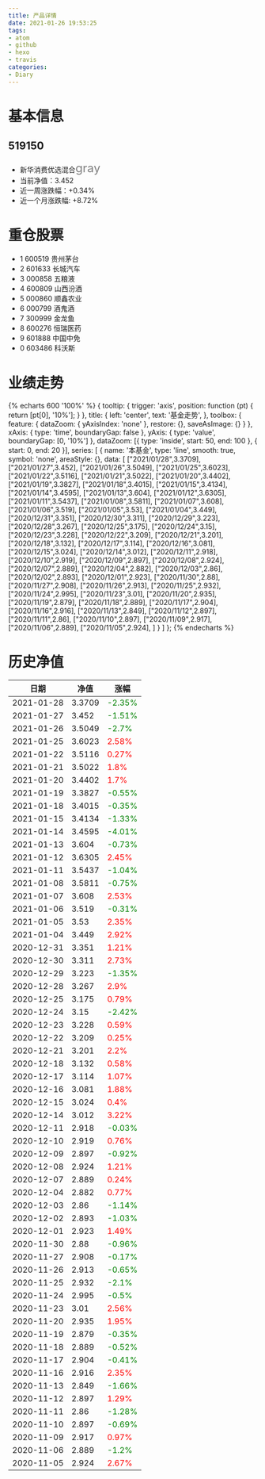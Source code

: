 ```yaml
---
title: 产品详情
date: 2021-01-26 19:53:25
tags:
- atom
- github
- hexo
- travis
categories:
- Diary
---
```


# 基本信息
## 519150
- 新华消费优选混合<font color=gray size=5>gray</font>
- 当前净值：3.452
- 近一周涨跌幅：+0.34%
- 近一个月涨跌幅: +8.72%

# 重仓股票
- 1 600519 贵州茅台
- 2 601633 长城汽车
- 3 000858 五粮液
- 4 600809 山西汾酒
- 5 000860 顺鑫农业
- 6 000799 酒鬼酒
- 7 300999 金龙鱼
- 8 600276 恒瑞医药
- 9 601888 中国中免
- 0 603486 科沃斯

# 业绩走势

{% echarts 600 '100%' %}
{
  tooltip: {
        trigger: 'axis',
        position: function (pt) {
            return [pt[0], '10%'];
        }
    },
    title: {
        left: 'center',
        text: '基金走势',
    },
    toolbox: {
        feature: {
            dataZoom: {
                yAxisIndex: 'none'
            },
            restore: {},
            saveAsImage: {}
        }
    },
    xAxis: {
        type: 'time',
        boundaryGap: false
    },
    yAxis: {
        type: 'value',
        boundaryGap: [0, '10%']
    },
    dataZoom: [{
        type: 'inside',
        start: 50,
        end: 100
    }, {
        start: 0,
        end: 20
    }],
    series: [
        {
            name: '本基金',
            type: 'line',
            smooth: true,
            symbol: 'none',
            areaStyle: {},
            data: [
            ["2021/01/28",3.3709],
["2021/01/27",3.452],
["2021/01/26",3.5049],
["2021/01/25",3.6023],
["2021/01/22",3.5116],
["2021/01/21",3.5022],
["2021/01/20",3.4402],
["2021/01/19",3.3827],
["2021/01/18",3.4015],
["2021/01/15",3.4134],
["2021/01/14",3.4595],
["2021/01/13",3.604],
["2021/01/12",3.6305],
["2021/01/11",3.5437],
["2021/01/08",3.5811],
["2021/01/07",3.608],
["2021/01/06",3.519],
["2021/01/05",3.53],
["2021/01/04",3.449],
["2020/12/31",3.351],
["2020/12/30",3.311],
["2020/12/29",3.223],
["2020/12/28",3.267],
["2020/12/25",3.175],
["2020/12/24",3.15],
["2020/12/23",3.228],
["2020/12/22",3.209],
["2020/12/21",3.201],
["2020/12/18",3.132],
["2020/12/17",3.114],
["2020/12/16",3.081],
["2020/12/15",3.024],
["2020/12/14",3.012],
["2020/12/11",2.918],
["2020/12/10",2.919],
["2020/12/09",2.897],
["2020/12/08",2.924],
["2020/12/07",2.889],
["2020/12/04",2.882],
["2020/12/03",2.86],
["2020/12/02",2.893],
["2020/12/01",2.923],
["2020/11/30",2.88],
["2020/11/27",2.908],
["2020/11/26",2.913],
["2020/11/25",2.932],
["2020/11/24",2.995],
["2020/11/23",3.01],
["2020/11/20",2.935],
["2020/11/19",2.879],
["2020/11/18",2.889],
["2020/11/17",2.904],
["2020/11/16",2.916],
["2020/11/13",2.849],
["2020/11/12",2.897],
["2020/11/11",2.86],
["2020/11/10",2.897],
["2020/11/09",2.917],
["2020/11/06",2.889],
["2020/11/05",2.924],
            ]
        }
    ]
};
{% endecharts %}

# 历史净值

| 日期 | 净值 | 涨幅 |
| --- | --- | --- |
|2021-01-28|3.3709|<font color=green>-2.35%</font>|
|2021-01-27|3.452|<font color=green>-1.51%</font>|
|2021-01-26|3.5049|<font color=green>-2.7%</font>|
|2021-01-25|3.6023|<font color=red>2.58%</font>|
|2021-01-22|3.5116|<font color=red>0.27%</font>|
|2021-01-21|3.5022|<font color=red>1.8%</font>|
|2021-01-20|3.4402|<font color=red>1.7%</font>|
|2021-01-19|3.3827|<font color=green>-0.55%</font>|
|2021-01-18|3.4015|<font color=green>-0.35%</font>|
|2021-01-15|3.4134|<font color=green>-1.33%</font>|
|2021-01-14|3.4595|<font color=green>-4.01%</font>|
|2021-01-13|3.604|<font color=green>-0.73%</font>|
|2021-01-12|3.6305|<font color=red>2.45%</font>|
|2021-01-11|3.5437|<font color=green>-1.04%</font>|
|2021-01-08|3.5811|<font color=green>-0.75%</font>|
|2021-01-07|3.608|<font color=red>2.53%</font>|
|2021-01-06|3.519|<font color=green>-0.31%</font>|
|2021-01-05|3.53|<font color=red>2.35%</font>|
|2021-01-04|3.449|<font color=red>2.92%</font>|
|2020-12-31|3.351|<font color=red>1.21%</font>|
|2020-12-30|3.311|<font color=red>2.73%</font>|
|2020-12-29|3.223|<font color=green>-1.35%</font>|
|2020-12-28|3.267|<font color=red>2.9%</font>|
|2020-12-25|3.175|<font color=red>0.79%</font>|
|2020-12-24|3.15|<font color=green>-2.42%</font>|
|2020-12-23|3.228|<font color=red>0.59%</font>|
|2020-12-22|3.209|<font color=red>0.25%</font>|
|2020-12-21|3.201|<font color=red>2.2%</font>|
|2020-12-18|3.132|<font color=red>0.58%</font>|
|2020-12-17|3.114|<font color=red>1.07%</font>|
|2020-12-16|3.081|<font color=red>1.88%</font>|
|2020-12-15|3.024|<font color=red>0.4%</font>|
|2020-12-14|3.012|<font color=red>3.22%</font>|
|2020-12-11|2.918|<font color=green>-0.03%</font>|
|2020-12-10|2.919|<font color=red>0.76%</font>|
|2020-12-09|2.897|<font color=green>-0.92%</font>|
|2020-12-08|2.924|<font color=red>1.21%</font>|
|2020-12-07|2.889|<font color=red>0.24%</font>|
|2020-12-04|2.882|<font color=red>0.77%</font>|
|2020-12-03|2.86|<font color=green>-1.14%</font>|
|2020-12-02|2.893|<font color=green>-1.03%</font>|
|2020-12-01|2.923|<font color=red>1.49%</font>|
|2020-11-30|2.88|<font color=green>-0.96%</font>|
|2020-11-27|2.908|<font color=green>-0.17%</font>|
|2020-11-26|2.913|<font color=green>-0.65%</font>|
|2020-11-25|2.932|<font color=green>-2.1%</font>|
|2020-11-24|2.995|<font color=green>-0.5%</font>|
|2020-11-23|3.01|<font color=red>2.56%</font>|
|2020-11-20|2.935|<font color=red>1.95%</font>|
|2020-11-19|2.879|<font color=green>-0.35%</font>|
|2020-11-18|2.889|<font color=green>-0.52%</font>|
|2020-11-17|2.904|<font color=green>-0.41%</font>|
|2020-11-16|2.916|<font color=red>2.35%</font>|
|2020-11-13|2.849|<font color=green>-1.66%</font>|
|2020-11-12|2.897|<font color=red>1.29%</font>|
|2020-11-11|2.86|<font color=green>-1.28%</font>|
|2020-11-10|2.897|<font color=green>-0.69%</font>|
|2020-11-09|2.917|<font color=red>0.97%</font>|
|2020-11-06|2.889|<font color=green>-1.2%</font>|
|2020-11-05|2.924|<font color=red>2.67%</font>|
